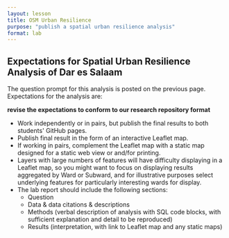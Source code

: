 ```yaml
---
layout: lesson
title: OSM Urban Resilience
purpose: "publish a spatial urban resilience analysis"
format: lab
---
```


## Expectations for Spatial Urban Resilience Analysis of Dar es Salaam

The question prompt for this analysis is posted on the previous page. Expectations for the analysis are:

**revise the expectations to conform to our research repository format**

- Work independently or in pairs, but publish the final results to both students' GitHub pages.
- Publish final result in the form of an interactive Leaflet map.
- If working in pairs, complement the Leaflet map with a static map designed for a static web view or and/for printing.
- Layers with large numbers of features will have difficulty displaying in a Leaflet map, so you might want to focus on displaying results aggregated by Ward or Subward, and for illustrative purposes select underlying features for particularly interesting wards for display.
- The lab report should include the following sections:
  - Question
  - Data & data citations & descriptions
  - Methods (verbal description of analysis with SQL code blocks, with sufficient explanation and detail to be reproduced)
  - Results (interpretation, with link to Leaflet map and any static maps)
